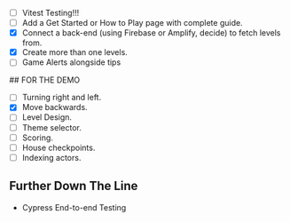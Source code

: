- [ ] Vitest Testing!!!
- [ ] Add a Get Started or How to Play page with complete guide.
- [X] Connect a back-end (using Firebase or Amplify, decide) to fetch levels from.
- [X] Create more than one levels.
- [ ] Game Alerts alongside tips

## FOR THE DEMO

- [ ] Turning right and left.
- [X] Move backwards.
- [ ] Level Design.
- [ ] Theme selector.
- [ ] Scoring.
- [ ] House checkpoints.
- [ ] Indexing actors.
## Further Down The Line

- Cypress End-to-end Testing